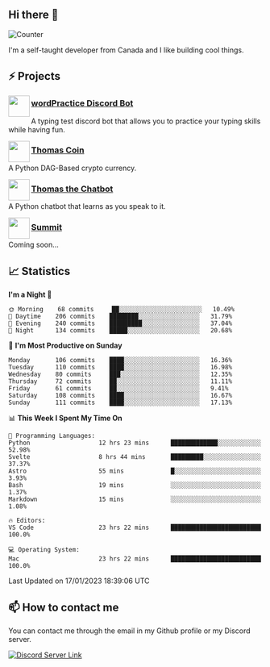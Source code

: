 <h2>Hi there 👋</h2>

![Counter](https://komarev.com/ghpvc/?username=principle105)

<p>I'm a self-taught developer from Canada and I like building cool things.</p>

<h2>⚡ Projects</h2>

<img align="left" src="https://i.imgur.com/BIzs17V.png" width="42" height="42" />
<h3><a target="_blank" href="http://wordpractice.principle.sh/">wordPractice Discord Bot</a></h3>
<p>A typing test discord bot that allows you to practice your typing skills while having fun.</p>

<img align="left" src="https://i.imgur.com/4FdQpgN.png" width="42" height="42" />
<h3><a href="https://github.com/principle105/thomas-coin">Thomas Coin</a></h3>
<p>A Python DAG-Based crypto currency.</p>

<img align="left" src="https://i.imgur.com/hA9YF2s.png" width="42" height="42" />
<h3><a href="https://github.com/principle105/thomasthechatbot">Thomas the Chatbot</a></h3>
<p>A Python chatbot that learns as you speak to it.</p>

<img align="left" src="https://i.imgur.com/Ly8Atho.png" width="42" height="42" />
<h3><a href="http://summit.sh/">Summit</a></h3>
<p>Coming soon...</p>

<h2>📈 Statistics</h2>

<!--START_SECTION:waka-->
**I'm a Night 🦉** 

```text
🌞 Morning    68 commits     ██░░░░░░░░░░░░░░░░░░░░░░░   10.49% 
🌆 Daytime    206 commits    ████████░░░░░░░░░░░░░░░░░   31.79% 
🌃 Evening    240 commits    █████████░░░░░░░░░░░░░░░░   37.04% 
🌙 Night      134 commits    █████░░░░░░░░░░░░░░░░░░░░   20.68%

```
📅 **I'm Most Productive on Sunday** 

```text
Monday       106 commits    ████░░░░░░░░░░░░░░░░░░░░░   16.36% 
Tuesday      110 commits    ████░░░░░░░░░░░░░░░░░░░░░   16.98% 
Wednesday    80 commits     ███░░░░░░░░░░░░░░░░░░░░░░   12.35% 
Thursday     72 commits     ██░░░░░░░░░░░░░░░░░░░░░░░   11.11% 
Friday       61 commits     ██░░░░░░░░░░░░░░░░░░░░░░░   9.41% 
Saturday     108 commits    ████░░░░░░░░░░░░░░░░░░░░░   16.67% 
Sunday       111 commits    ████░░░░░░░░░░░░░░░░░░░░░   17.13%

```


📊 **This Week I Spent My Time On** 

```text
💬 Programming Languages: 
Python                   12 hrs 23 mins      █████████████░░░░░░░░░░░░   52.98% 
Svelte                   8 hrs 44 mins       █████████░░░░░░░░░░░░░░░░   37.37% 
Astro                    55 mins             █░░░░░░░░░░░░░░░░░░░░░░░░   3.93% 
Bash                     19 mins             ░░░░░░░░░░░░░░░░░░░░░░░░░   1.37% 
Markdown                 15 mins             ░░░░░░░░░░░░░░░░░░░░░░░░░   1.08%

🔥 Editors: 
VS Code                  23 hrs 22 mins      █████████████████████████   100.0%

💻 Operating System: 
Mac                      23 hrs 22 mins      █████████████████████████   100.0%

```


 Last Updated on 17/01/2023 18:39:06 UTC
<!--END_SECTION:waka-->

<h2>📫 How to contact me</h2>

You can contact me through the email in my Github profile or my Discord server.

[![Discord Server Link](https://dcbadge.vercel.app/api/server/DHnk46C)](https://discord.gg/DHnk46C)

